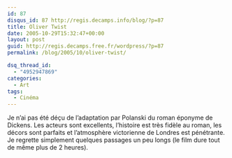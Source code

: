 ```yaml
---
id: 87
disqus_id: 87 http://regis.decamps.info/blog/?p=87
title: Oliver Twist
date: 2005-10-29T15:32:47+00:00
layout: post
guid: http://regis.decamps.free.fr/wordpress/?p=87
permalink: /blog/2005/10/oliver-twist/

dsq_thread_id:
  - "4952947869"
categories:
  - Art
tags:
  - Cinéma
---
```

Je n’ai pas été déçu de l’adaptation par Polanski du roman éponyme de Dickens. Les acteurs sont excellents, l’histoire est très fidèle au roman, les décors sont parfaits et l’atmosphère victorienne de Londres est pénétrante. Je regrette simplement quelques passages un peu longs (le film dure tout de même plus de 2 heures).
